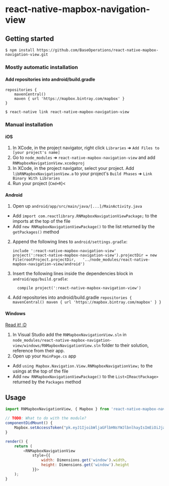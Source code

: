 
# react-native-mapbox-navigation-view

## Getting started

`$ npm install https://github.com/BaseOperations/react-native-mapbox-navigation-view.git`

### Mostly automatic installation

#### Add repositories into android/build.gradle
```
repositories {
	mavenCentral()
	maven { url 'https://mapbox.bintray.com/mapbox' }
}
```
`$ react-native link react-native-mapbox-navigation-view`

### Manual installation


#### iOS

1. In XCode, in the project navigator, right click `Libraries` ➜ `Add Files to [your project's name]`
2. Go to `node_modules` ➜ `react-native-mapbox-navigation-view` and add `RNMapboxNavigationView.xcodeproj`
3. In XCode, in the project navigator, select your project. Add `libRNMapboxNavigationView.a` to your project's `Build Phases` ➜ `Link Binary With Libraries`
4. Run your project (`Cmd+R`)<

#### Android

1. Open up `android/app/src/main/java/[...]/MainActivity.java`
  - Add `import com.reactlibrary.RNMapboxNavigationViewPackage;` to the imports at the top of the file
  - Add `new RNMapboxNavigationViewPackage()` to the list returned by the `getPackages()` method
2. Append the following lines to `android/settings.gradle`:
  	```
  	include ':react-native-mapbox-navigation-view'
  	project(':react-native-mapbox-navigation-view').projectDir = new File(rootProject.projectDir, 	'../node_modules/react-native-mapbox-navigation-view/android')
  	```
3. Insert the following lines inside the dependencies block in `android/app/build.gradle`:
  	```
      compile project(':react-native-mapbox-navigation-view')
  	```
4. Add repositories into android/build.gradle
		```
		repositories {
			mavenCentral()
			maven { url 'https://mapbox.bintray.com/mapbox' }
		}
		```

#### Windows
[Read it! :D](https://github.com/ReactWindows/react-native)

1. In Visual Studio add the `RNMapboxNavigationView.sln` in `node_modules/react-native-mapbox-navigation-view/windows/RNMapboxNavigationView.sln` folder to their solution, reference from their app.
2. Open up your `MainPage.cs` app
  - Add `using Mapbox.Navigation.View.RNMapboxNavigationView;` to the usings at the top of the file
  - Add `new RNMapboxNavigationViewPackage()` to the `List<IReactPackage>` returned by the `Packages` method


## Usage
```javascript
import RNMapboxNavigationView, { Mapbox } from 'react-native-mapbox-navigation-view';

// TODO: What to do with the module?
componentDidMount() {
	Mapbox.setAccessToken("pk.eyJ1IjoibWljaGFlbHNsYWJlbnlhayIsImEiOiJjanoxZWhvN3Iwa2t4M2N1b3h2ZHkwNHR1In0.TkL-kezlHSnPdkl0uIQomg")
}

render() {
	return (
		<RNMapboxNavigationView 
			style={{
				width: Dimensions.get('window').width, 
				height: Dimensions.get('window').height
			}}>
	);
}
```
  